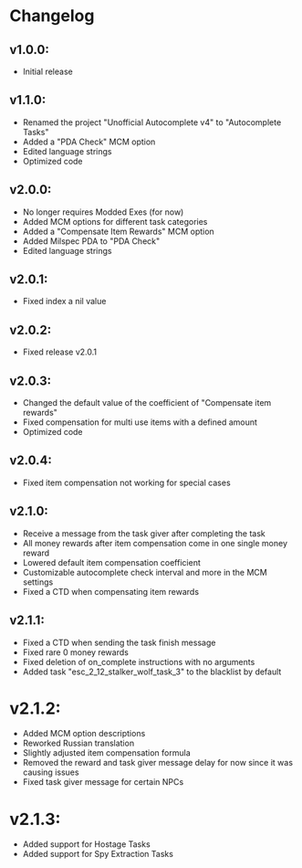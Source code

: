# Changelog

## v1.0.0:
* Initial release

## v1.1.0:
* Renamed the project "Unofficial Autocomplete v4" to "Autocomplete Tasks"
* Added a "PDA Check" MCM option
* Edited language strings
* Optimized code

## v2.0.0:
* No longer requires Modded Exes (for now)
* Added MCM options for different task categories
* Added a "Compensate Item Rewards" MCM option
* Added Milspec PDA to "PDA Check"
* Edited language strings

## v2.0.1:
* Fixed index a nil value

## v2.0.2:
* Fixed release v2.0.1

## v2.0.3:
* Changed the default value of the coefficient of "Compensate item rewards"
* Fixed compensation for multi use items with a defined amount
* Optimized code

## v2.0.4:
* Fixed item compensation not working for special cases

## v2.1.0:
* Receive a message from the task giver after completing the task
* All money rewards after item compensation come in one single money reward
* Lowered default item compensation coefficient
* Customizable autocomplete check interval and more in the MCM settings
* Fixed a CTD when compensating item rewards

## v2.1.1:
* Fixed a CTD when sending the task finish message
* Fixed rare 0 money rewards
* Fixed deletion of on_complete instructions with no arguments
* Added task "esc_2_12_stalker_wolf_task_3" to the blacklist by default

# v2.1.2:
* Added MCM option descriptions
* Reworked Russian translation
* Slightly adjusted item compensation formula
* Removed the reward and task giver message delay for now since it was causing issues
* Fixed task giver message for certain NPCs

# v2.1.3:
* Added support for Hostage Tasks
* Added support for Spy Extraction Tasks
